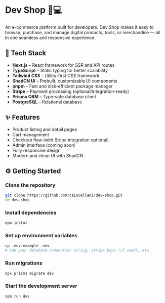 # Dev Shop 🛒💻

An e-commerce platform built for developers. Dev Shop makes it easy to browse, purchase, and manage digital products, tools, or merchandise — all in one seamless and responsive experience.

## 🚀 Tech Stack

- **Next.js** – React framework for SSR and API routes
- **TypeScript** – Static typing for better scalability
- **Tailwind CSS** – Utility-first CSS framework
- **ShadCN UI** – Prebuilt, customizable UI components
- **pnpm** – Fast and disk-efficient package manager
- **Stripe** – Payment processing (optional/integration-ready)
- **Prisma ORM** – Type-safe database client
- **PostgreSQL** – Relational database

## ✨ Features

- Product listing and detail pages
- Cart management
- Checkout flow (with Stripe integration optional)
- Admin interface (coming soon)
- Fully responsive design
- Modern and clean UI with ShadCN

## ⚙️ Getting Started

### Clone the repository 
```bash
git clone https://github.com/caiovellani/dev-shop.git
cd dev-shop
```

### Install dependencies
```bash
npm instal
```

### Set up environment variables
```bash
cp .env.example .env
# Add your database connection string, Stripe keys (if used), etc.
```

### Run migrations
```bash
npx prisma migrate dev
```

### Start the development server
```bash
npm run dev
```
